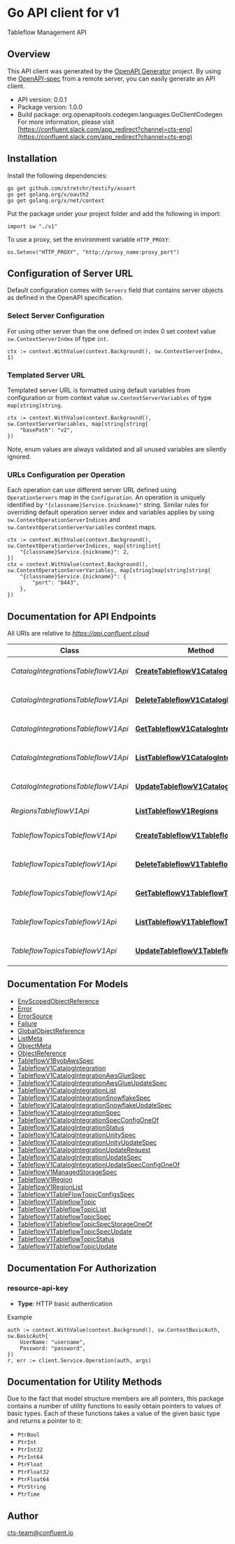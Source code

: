 # Go API client for v1

Tableflow Management API

## Overview
This API client was generated by the [OpenAPI Generator](https://openapi-generator.tech) project.  By using the [OpenAPI-spec](https://www.openapis.org/) from a remote server, you can easily generate an API client.

- API version: 0.0.1
- Package version: 1.0.0
- Build package: org.openapitools.codegen.languages.GoClientCodegen
For more information, please visit [https://confluent.slack.com/app_redirect?channel=cts-eng](https://confluent.slack.com/app_redirect?channel=cts-eng)

## Installation

Install the following dependencies:

```shell
go get github.com/stretchr/testify/assert
go get golang.org/x/oauth2
go get golang.org/x/net/context
```

Put the package under your project folder and add the following in import:

```golang
import sw "./v1"
```

To use a proxy, set the environment variable `HTTP_PROXY`:

```golang
os.Setenv("HTTP_PROXY", "http://proxy_name:proxy_port")
```

## Configuration of Server URL

Default configuration comes with `Servers` field that contains server objects as defined in the OpenAPI specification.

### Select Server Configuration

For using other server than the one defined on index 0 set context value `sw.ContextServerIndex` of type `int`.

```golang
ctx := context.WithValue(context.Background(), sw.ContextServerIndex, 1)
```

### Templated Server URL

Templated server URL is formatted using default variables from configuration or from context value `sw.ContextServerVariables` of type `map[string]string`.

```golang
ctx := context.WithValue(context.Background(), sw.ContextServerVariables, map[string]string{
	"basePath": "v2",
})
```

Note, enum values are always validated and all unused variables are silently ignored.

### URLs Configuration per Operation

Each operation can use different server URL defined using `OperationServers` map in the `Configuration`.
An operation is uniquely identified by `"{classname}Service.{nickname}"` string.
Similar rules for overriding default operation server index and variables applies by using `sw.ContextOperationServerIndices` and `sw.ContextOperationServerVariables` context maps.

```
ctx := context.WithValue(context.Background(), sw.ContextOperationServerIndices, map[string]int{
	"{classname}Service.{nickname}": 2,
})
ctx = context.WithValue(context.Background(), sw.ContextOperationServerVariables, map[string]map[string]string{
	"{classname}Service.{nickname}": {
		"port": "8443",
	},
})
```

## Documentation for API Endpoints

All URIs are relative to *https://api.confluent.cloud*

Class | Method | HTTP request | Description
------------ | ------------- | ------------- | -------------
*CatalogIntegrationsTableflowV1Api* | [**CreateTableflowV1CatalogIntegration**](docs/CatalogIntegrationsTableflowV1Api.md#createtableflowv1catalogintegration) | **Post** /tableflow/v1/catalog-integrations | Create a Catalog Integration
*CatalogIntegrationsTableflowV1Api* | [**DeleteTableflowV1CatalogIntegration**](docs/CatalogIntegrationsTableflowV1Api.md#deletetableflowv1catalogintegration) | **Delete** /tableflow/v1/catalog-integrations/{id} | Delete a Catalog Integration
*CatalogIntegrationsTableflowV1Api* | [**GetTableflowV1CatalogIntegration**](docs/CatalogIntegrationsTableflowV1Api.md#gettableflowv1catalogintegration) | **Get** /tableflow/v1/catalog-integrations/{id} | Read a Catalog Integration
*CatalogIntegrationsTableflowV1Api* | [**ListTableflowV1CatalogIntegrations**](docs/CatalogIntegrationsTableflowV1Api.md#listtableflowv1catalogintegrations) | **Get** /tableflow/v1/catalog-integrations | List of Catalog Integrations
*CatalogIntegrationsTableflowV1Api* | [**UpdateTableflowV1CatalogIntegration**](docs/CatalogIntegrationsTableflowV1Api.md#updatetableflowv1catalogintegration) | **Patch** /tableflow/v1/catalog-integrations/{id} | Update a Catalog Integration
*RegionsTableflowV1Api* | [**ListTableflowV1Regions**](docs/RegionsTableflowV1Api.md#listtableflowv1regions) | **Get** /tableflow/v1/regions | List of Regions
*TableflowTopicsTableflowV1Api* | [**CreateTableflowV1TableflowTopic**](docs/TableflowTopicsTableflowV1Api.md#createtableflowv1tableflowtopic) | **Post** /tableflow/v1/tableflow-topics | Create a Tableflow Topic
*TableflowTopicsTableflowV1Api* | [**DeleteTableflowV1TableflowTopic**](docs/TableflowTopicsTableflowV1Api.md#deletetableflowv1tableflowtopic) | **Delete** /tableflow/v1/tableflow-topics/{display_name} | Delete a Tableflow Topic
*TableflowTopicsTableflowV1Api* | [**GetTableflowV1TableflowTopic**](docs/TableflowTopicsTableflowV1Api.md#gettableflowv1tableflowtopic) | **Get** /tableflow/v1/tableflow-topics/{display_name} | Read a Tableflow Topic
*TableflowTopicsTableflowV1Api* | [**ListTableflowV1TableflowTopics**](docs/TableflowTopicsTableflowV1Api.md#listtableflowv1tableflowtopics) | **Get** /tableflow/v1/tableflow-topics | List of Tableflow Topics
*TableflowTopicsTableflowV1Api* | [**UpdateTableflowV1TableflowTopic**](docs/TableflowTopicsTableflowV1Api.md#updatetableflowv1tableflowtopic) | **Patch** /tableflow/v1/tableflow-topics/{display_name} | Update a Tableflow Topic


## Documentation For Models

 - [EnvScopedObjectReference](docs/EnvScopedObjectReference.md)
 - [Error](docs/Error.md)
 - [ErrorSource](docs/ErrorSource.md)
 - [Failure](docs/Failure.md)
 - [GlobalObjectReference](docs/GlobalObjectReference.md)
 - [ListMeta](docs/ListMeta.md)
 - [ObjectMeta](docs/ObjectMeta.md)
 - [ObjectReference](docs/ObjectReference.md)
 - [TableflowV1ByobAwsSpec](docs/TableflowV1ByobAwsSpec.md)
 - [TableflowV1CatalogIntegration](docs/TableflowV1CatalogIntegration.md)
 - [TableflowV1CatalogIntegrationAwsGlueSpec](docs/TableflowV1CatalogIntegrationAwsGlueSpec.md)
 - [TableflowV1CatalogIntegrationAwsGlueUpdateSpec](docs/TableflowV1CatalogIntegrationAwsGlueUpdateSpec.md)
 - [TableflowV1CatalogIntegrationList](docs/TableflowV1CatalogIntegrationList.md)
 - [TableflowV1CatalogIntegrationSnowflakeSpec](docs/TableflowV1CatalogIntegrationSnowflakeSpec.md)
 - [TableflowV1CatalogIntegrationSnowflakeUpdateSpec](docs/TableflowV1CatalogIntegrationSnowflakeUpdateSpec.md)
 - [TableflowV1CatalogIntegrationSpec](docs/TableflowV1CatalogIntegrationSpec.md)
 - [TableflowV1CatalogIntegrationSpecConfigOneOf](docs/TableflowV1CatalogIntegrationSpecConfigOneOf.md)
 - [TableflowV1CatalogIntegrationStatus](docs/TableflowV1CatalogIntegrationStatus.md)
 - [TableflowV1CatalogIntegrationUnitySpec](docs/TableflowV1CatalogIntegrationUnitySpec.md)
 - [TableflowV1CatalogIntegrationUnityUpdateSpec](docs/TableflowV1CatalogIntegrationUnityUpdateSpec.md)
 - [TableflowV1CatalogIntegrationUpdateRequest](docs/TableflowV1CatalogIntegrationUpdateRequest.md)
 - [TableflowV1CatalogIntegrationUpdateSpec](docs/TableflowV1CatalogIntegrationUpdateSpec.md)
 - [TableflowV1CatalogIntegrationUpdateSpecConfigOneOf](docs/TableflowV1CatalogIntegrationUpdateSpecConfigOneOf.md)
 - [TableflowV1ManagedStorageSpec](docs/TableflowV1ManagedStorageSpec.md)
 - [TableflowV1Region](docs/TableflowV1Region.md)
 - [TableflowV1RegionList](docs/TableflowV1RegionList.md)
 - [TableflowV1TableFlowTopicConfigsSpec](docs/TableflowV1TableFlowTopicConfigsSpec.md)
 - [TableflowV1TableflowTopic](docs/TableflowV1TableflowTopic.md)
 - [TableflowV1TableflowTopicList](docs/TableflowV1TableflowTopicList.md)
 - [TableflowV1TableflowTopicSpec](docs/TableflowV1TableflowTopicSpec.md)
 - [TableflowV1TableflowTopicSpecStorageOneOf](docs/TableflowV1TableflowTopicSpecStorageOneOf.md)
 - [TableflowV1TableflowTopicSpecUpdate](docs/TableflowV1TableflowTopicSpecUpdate.md)
 - [TableflowV1TableflowTopicStatus](docs/TableflowV1TableflowTopicStatus.md)
 - [TableflowV1TableflowTopicUpdate](docs/TableflowV1TableflowTopicUpdate.md)


## Documentation For Authorization



### resource-api-key

- **Type**: HTTP basic authentication

Example

```golang
auth := context.WithValue(context.Background(), sw.ContextBasicAuth, sw.BasicAuth{
    UserName: "username",
    Password: "password",
})
r, err := client.Service.Operation(auth, args)
```


## Documentation for Utility Methods

Due to the fact that model structure members are all pointers, this package contains
a number of utility functions to easily obtain pointers to values of basic types.
Each of these functions takes a value of the given basic type and returns a pointer to it:

* `PtrBool`
* `PtrInt`
* `PtrInt32`
* `PtrInt64`
* `PtrFloat`
* `PtrFloat32`
* `PtrFloat64`
* `PtrString`
* `PtrTime`

## Author

cts-team@confluent.io

